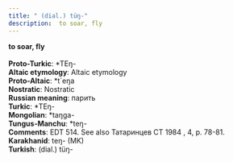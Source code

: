 ```yaml
---
title: " (dial.) tüŋ-"
description:  to soar, fly
---
```

<p data-pagefind-weight="0.5">
<strong> to soar, fly</strong><br><br>
<strong>Proto-Turkic</strong>:  *TEŋ-<br>
<strong>Altaic etymology</strong>:  Altaic etymology<br>
<strong> Proto-Altaic</strong>:  *t`eŋa<br>
<strong>Nostratic</strong>:  Nostratic<br>
<strong>Russian meaning</strong>:  парить<br>
<strong>Turkic</strong>:  *TEŋ-<br>
<strong>Mongolian</strong>:  *taŋga-<br>
<strong>Tungus-Manchu</strong>:  *teŋ-<br>
<strong>Comments</strong>:  EDT 514. See also Татаринцев СТ 1984 , 4, p. 78-81.<br>
<strong>Karakhanid</strong>:  teŋ- (MK)<br>
<strong>Turkish</strong>:  (dial.) tüŋ-<br>

</p>
